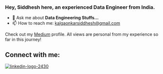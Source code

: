 ### Hey, Siddhesh here, an experienced Data Engineer from India.

- 💬 Ask me about **Data Engineering Stuffs...**
- 📫 How to reach me: kalgaonkarsiddhesh@gmail.com

Check out my [Medium](https://sidk17.medium.com) profile. All views are personal from my experience so far in this journey!

## Connect with me:


[![linkedin-logo-2430](https://github.com/debuggerrr/debuggerrr/assets/16878718/d7462643-a748-40c8-b046-7bbea94e7b77)](https://www.linkedin.com/in/sid1992/)
